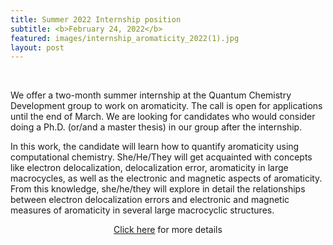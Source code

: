 ```yaml
---
title: Summer 2022 Internship position
subtitle: <b>February 24, 2022</b>
featured: images/internship_aromaticity_2022(1).jpg
layout: post
---
```


<br>
<P ALIGN="justify"> 
  <p>We offer a two-month summer internship at the Quantum Chemistry Development group to work on aromaticity. The call is open for applications until the end of March. We are looking for candidates who would consider doing a Ph.D. (or/and a master thesis) in our group after the internship.</p>
  <p>In this work, the candidate will learn how to quantify aromaticity using computational chemistry. She/He/They will get acquainted with concepts like electron delocalization, delocalization error, aromaticity in large macrocycles, as well as the electronic and magnetic aspects of aromaticity. From this knowledge, she/he/they will explore in detail the relationships between electron delocalization errors and electronic and magnetic measures of aromaticity in several large macrocyclic structures. </p>
<center><a href="{{ site.baseurl }}/openings.html#internship-aromaticity-2022">Click here</a> for more details</center>
